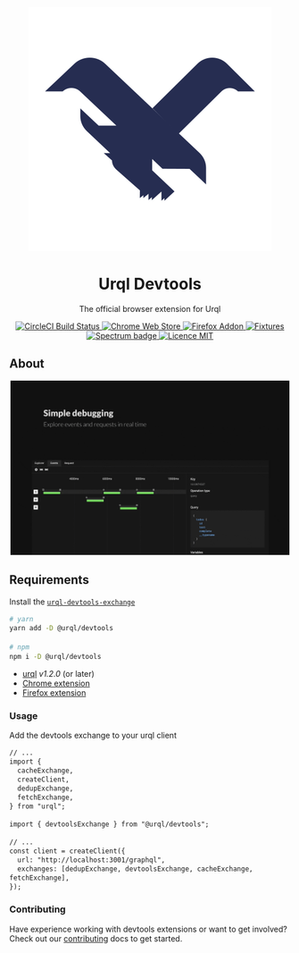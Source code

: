 <div align="center">
  <img alt="logo" src="https://raw.githubusercontent.com/FormidableLabs/urql-devtools/master/src/assets/icon.svg?sanitize=true" />
  <h1>Urql Devtools</h1>
  <p>The official browser extension for Urql</p>
  <a href="https://circleci.com/gh/FormidableLabs/workflows/urql-devtools">
    <img alt="CircleCI Build Status" src="https://badgen.net/circleci/github/FormidableLabs/urql-devtools" />
  </a>
  <a href="https://chrome.google.com/webstore/detail/urql-devtools/mcfphkbpmkbeofnkjehahlmidmceblmm">
    <img alt="Chrome Web Store" src="https://badgen.net/chrome-web-store/v/mcfphkbpmkbeofnkjehahlmidmceblmm" />
  </a>
  <a href="https://addons.mozilla.org/en-GB/firefox/addon/urql-devtools/">
    <img alt="Firefox Addon" src="https://badgen.net/amo/v/urql-devtools" />
  </a>
  <a href="https://urql-devtools.netlify.com/">
    <img alt="Fixtures" src="https://badgen.net/badge/fixtures/netlify/cyan" />
  </a>
  <a href="https://spectrum.chat/urql">
    <img alt="Spectrum badge" src="https://badgen.net/badge/chat/spectrum/purple" />
  </a>
  <a href="https://github.com/FormidableLabs/urql-devtools/blob/master/LICENSE">
    <img alt="Licence MIT" src="https://badgen.net/github/license/FormidableLabs/urql-devtools" />
  </a>
  

  
  
</div>

## About

<div align="center">
  <img width="500" src="https://github.com/FormidableLabs/urql-devtools/raw/aef5570a698023ef01f355c2c802f93d7f2bf006/assets/preview.gif" />
</div>

## Requirements

Install the [`urql-devtools-exchange`](https://github.com/FormidableLabs/urql-devtools-exchange)

```sh
# yarn
yarn add -D @urql/devtools

# npm
npm i -D @urql/devtools
```

- [urql](https://github.com/FormidableLabs/urql) _v1.2.0_ (or later)
- [Chrome extension](https://chrome.google.com/webstore/detail/urql-devtools/mcfphkbpmkbeofnkjehahlmidmceblmm)
- [Firefox extension](https://addons.mozilla.org/en-GB/firefox/addon/urql-devtools/)

### Usage

Add the devtools exchange to your urql client

```tsx
// ...
import {
  cacheExchange,
  createClient,
  dedupExchange,
  fetchExchange,
} from "urql";

import { devtoolsExchange } from "@urql/devtools";

// ...
const client = createClient({
  url: "http://localhost:3001/graphql",
  exchanges: [dedupExchange, devtoolsExchange, cacheExchange, fetchExchange],
});
```

### Contributing

Have experience working with devtools extensions or want to get involved? Check out our [contributing](./CONTRIBUTING.md) docs to get started.
